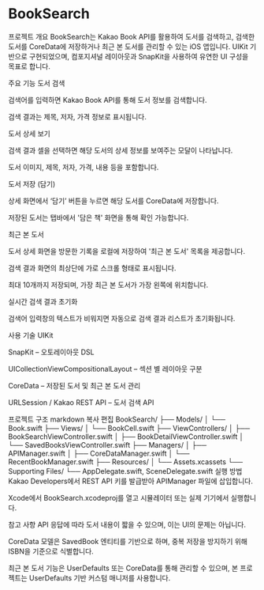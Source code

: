# BookSearch

프로젝트 개요
BookSearch는 Kakao Book API를 활용하여 도서를 검색하고, 검색한 도서를 CoreData에 저장하거나 최근 본 도서를 관리할 수 있는 iOS 앱입니다. UIKit 기반으로 구현되었으며, 컴포지셔널 레이아웃과 SnapKit을 사용하여 유연한 UI 구성을 목표로 합니다.

주요 기능
도서 검색

검색어를 입력하면 Kakao Book API를 통해 도서 정보를 검색합니다.

검색 결과는 제목, 저자, 가격 정보로 표시됩니다.

도서 상세 보기

검색 결과 셀을 선택하면 해당 도서의 상세 정보를 보여주는 모달이 나타납니다.

도서 이미지, 제목, 저자, 가격, 내용 등을 포함합니다.

도서 저장 (담기)

상세 화면에서 ‘담기’ 버튼을 누르면 해당 도서를 CoreData에 저장합니다.

저장된 도서는 탭바에서 '담은 책' 화면을 통해 확인 가능합니다.

최근 본 도서

도서 상세 화면을 방문한 기록을 로컬에 저장하여 '최근 본 도서' 목록을 제공합니다.

검색 결과 화면의 최상단에 가로 스크롤 형태로 표시됩니다.

최대 10개까지 저장되며, 가장 최근 본 도서가 가장 왼쪽에 위치합니다.

실시간 검색 결과 초기화

검색어 입력창의 텍스트가 비워지면 자동으로 검색 결과 리스트가 초기화됩니다.

사용 기술
UIKit

SnapKit – 오토레이아웃 DSL

UICollectionViewCompositionalLayout – 섹션 별 레이아웃 구분

CoreData – 저장된 도서 및 최근 본 도서 관리

URLSession / Kakao REST API – 도서 검색 API

프로젝트 구조
markdown
복사
편집
BookSearch/
├── Models/
│   └── Book.swift
├── Views/
│   └── BookCell.swift
├── ViewControllers/
│   ├── BookSearchViewController.swift
│   ├── BookDetailViewController.swift
│   └── SavedBooksViewController.swift
├── Managers/
│   ├── APIManager.swift
│   ├── CoreDataManager.swift
│   └── RecentBookManager.swift
├── Resources/
│   └── Assets.xcassets
└── Supporting Files/
    └── AppDelegate.swift, SceneDelegate.swift
실행 방법
Kakao Developers에서 REST API 키를 발급받아 APIManager 파일에 삽입합니다.

Xcode에서 BookSearch.xcodeproj를 열고 시뮬레이터 또는 실제 기기에서 실행합니다.

참고 사항
API 응답에 따라 도서 내용이 짧을 수 있으며, 이는 UI의 문제는 아닙니다.

CoreData 모델은 SavedBook 엔티티를 기반으로 하며, 중복 저장을 방지하기 위해 ISBN을 기준으로 식별합니다.

최근 본 도서 기능은 UserDefaults 또는 CoreData를 통해 관리할 수 있으며, 본 프로젝트는 UserDefaults 기반 커스텀 매니저를 사용합니다.
